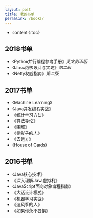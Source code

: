 ```yaml
---
layout: post
title: 我的书单
permalink: /books/
---
```


* content
{:toc}
## 2018书单

- 《Python并行编程参考手册》*英文影印版*
- 《LInux内核设计与实现》*第二版*
- 《Netty权威指南》*第二版*

2017书单
-----------------------------------------------------------------

+ 《Machine Learning》
+ 《Java并发编程实战》
+ 《统计学习方法》
+ 《算法导论》
+ 《围城》
+ 《偷影子的人》
+ 《去远方》
+ 《House of Cards》

2016书单
-----------------------------------------------------------------

+ 《Java核心技术》
+ 《深入理解Java虚拟机》
+ 《JavaScript面向对象编程指南》
+ 《大话设计模式》
+ 《机器学习实战》
+ 《追风筝的人》
+ 《如果你永不畏惧》
